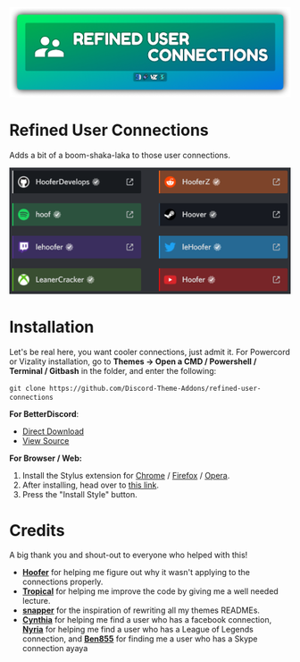 ![Banner](./assets/banner.png)

# Refined User Connections
Adds a bit of a boom-shaka-laka to those user connections.

![Preview](./screenshots/screenshot.png)

# Installation 
Let's be real here, you want cooler connections, just admit it. For Powercord or Vizality installation, go to **Themes -> Open a CMD / Powershell / Terminal / Gitbash** in the folder, and enter the following:
```
git clone https://github.com/Discord-Theme-Addons/refined-user-connections
```

**For BetterDiscord**:
- [Direct Download](https://betterdiscord.net/ghdl?id=3544)
- [View Source](https://raw.githack.com/Discord-Theme-Addons/refined-user-connections/main/src/support/RefinedUserConections.theme.css)

**For Browser / Web:**
1. Install the Stylus extension for [Chrome](https://chrome.google.com/webstore/detail/stylus/clngdbkpkpeebahjckkjfobafhncgmne) / [Firefox](https://addons.mozilla.org/en-US/firefox/addon/styl-us/) / [Opera](https://github.com/openstyles/stylus/wiki/Opera,-Outdated-Stylus).
2. After installing, head over to [this link](https://raw.githack.com/Discord-Theme-Addons/refined-user-connections/main/src/support/RefinedUserConections.user.css).
3. Press the "Install Style" button.

# Credits
A big thank you and shout-out to everyone who helped with this!
- **[Hoofer](https://github.com/HooferDevelops)** for helping me figure out why it wasn't applying to the connections properly.
- **[Tropical](https://github.com/Tropix126)** for helping me improve the code by giving me a well needed lecture.
- **[snapper](https://github.com/snappercord/)** for the inspiration of rewriting all my themes READMEs.
- **[Cynthia](https://github.com/cyyynthia)** for helping me find a user who has a facebook connection, **[Nyria](https://github.com/NYRI4)** for helping me find a user who has a League of Legends connection, and **[Ben855](https://github.com/BenSegal855)** for finding me a user who has a Skype connection
ayaya
